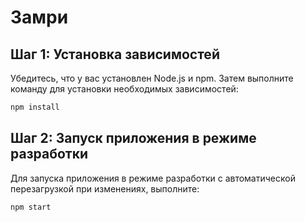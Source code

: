 # Замри

## Шаг 1: Установка зависимостей
Убедитесь, что у вас установлен Node.js и npm. Затем выполните команду для установки необходимых зависимостей:
```bash
npm install
```

## Шаг 2: Запуск приложения в режиме разработки
Для запуска приложения в режиме разработки с автоматической перезагрузкой при изменениях, выполните:
```bash
npm start
```